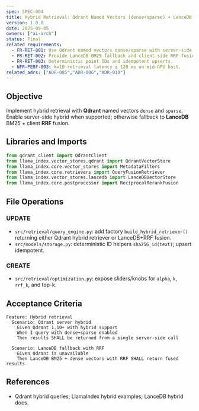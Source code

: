 ```yaml
---
spec: SPEC-004
title: Hybrid Retrieval: Qdrant Named Vectors (dense+sparse) + LanceDB BM25 Fallback with RRF Fusion
version: 1.0.0
date: 2025-09-05
owners: ["ai-arch"]
status: Final
related_requirements:
  - FR-RET-001: Use Qdrant named vectors dense/sparse with server-side hybrid when available.
  - FR-RET-002: Provide LanceDB BM25 fallback and client-side RRF fusion.
  - FR-RET-003: Deterministic point IDs and idempotent upserts.
  - NFR-PERF-003: k=10 retrieval latency ≤ 120 ms on mid-GPU host.
related_adrs: ["ADR-005","ADR-006","ADR-010"]
---
```



## Objective

Implement hybrid retrieval with **Qdrant** named vectors `dense` and `sparse`. Enable server-side hybrid when supported; otherwise fallback to **LanceDB** BM25 + client **RRF** fusion.

## Libraries and Imports

```python
from qdrant_client import QdrantClient
from llama_index.vector_stores.qdrant import QdrantVectorStore
from llama_index.core.vector_stores import MetadataFilters
from llama_index.core.retrievers import QueryFusionRetriever
from llama_index.vector_stores.lancedb import LanceDBVectorStore
from llama_index.core.postprocessor import ReciprocalRerankFusion
```

## File Operations

### UPDATE

- `src/retrieval/query_engine.py`: add factory `build_hybrid_retriever()` returning either Qdrant hybrid retriever or LanceDB+RRF fusion.
- `src/models/storage.py`: deterministic ID helpers `sha256_id(text)`; upsert idempotent.

### CREATE

- `src/retrieval/optimization.py`: expose sliders/knobs for `alpha`, `k`, `rrf_k`, and top-k.

## Acceptance Criteria

```gherkin
Feature: Hybrid retrieval
  Scenario: Qdrant server hybrid
    Given Qdrant 1.10+ with hybrid support
    When I query with dense+sparse enabled
    Then results SHALL be returned from a single server-side call

  Scenario: LanceDB fallback with RRF
    Given Qdrant is unavailable
    Then LanceDB BM25 + dense vectors with RRF SHALL return fused results
```

## References

- Qdrant hybrid queries; LlamaIndex hybrid examples; LanceDB hybrid docs.

